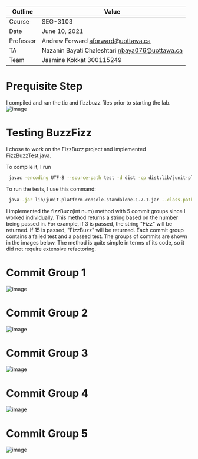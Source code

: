 Outline | Value
--------|-------
Course | SEG-3103
Date | June 10, 2021
Professor | Andrew Forward aforward@uottawa.ca
TA | Nazanin Bayati Chaleshtari nbaya076@uottawa.ca
Team | Jasmine Kokkat 300115249


# Prequisite Step
I compiled and ran the tic and fizzbuzz files prior to starting the lab. 
![image](https://user-images.githubusercontent.com/55165117/121583092-d4db9000-c9fd-11eb-8baf-5da7bb008867.png)

# Testing BuzzFizz
I chose to work on the FizzBuzz project and implemented FizzBuzzTest.java.

To compile it, I run 
```bash
 javac -encoding UTF-8 --source-path test -d dist -cp dist:lib/junit-platform-console-standalone-1.7.1.jar test/*.java
```
 
To run the tests, I use this command:
```bash
 java -jar lib/junit-platform-console-standalone-1.7.1.jar --class-path dist --scan-class-path
```

I implemented the fizzBuzz(int num) method with 5 commit groups since I worked individually. This method returns a string based on the number being passed in. For example, if 3 is passed, the string "Fizz" will be returned. If 15 is passed, "FizzBuzz" will be returned. Each commit group contains a failed test and a passed test. The groups of commits are shown in the images below. The method is quite simple in terms of its code, so it did not require extensive refactoring.

# Commit Group 1
![image](https://user-images.githubusercontent.com/55165117/121585256-5d5b3000-ca00-11eb-8c76-1042cbda24c0.png)


# Commit Group 2
![image](https://user-images.githubusercontent.com/55165117/121585315-706e0000-ca00-11eb-8742-f93c4c285d41.png)


# Commit Group 3
![image](https://user-images.githubusercontent.com/55165117/121585367-8085df80-ca00-11eb-9587-e9ca7edbca52.png)

# Commit Group 4
![image](https://user-images.githubusercontent.com/55165117/121585420-8f6c9200-ca00-11eb-98c9-a7ee2106f88e.png)

# Commit Group 5
![image](https://user-images.githubusercontent.com/55165117/121585465-9e534480-ca00-11eb-8134-1497a6cd2c80.png)

